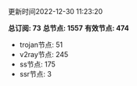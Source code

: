 更新时间2022-12-30 11:23:20

**总订阅: 73**
**总节点: 1557**
**有效节点: 474**
- trojan节点: 51
- v2ray节点: 245
- ss节点: 175
- ssr节点: 3
